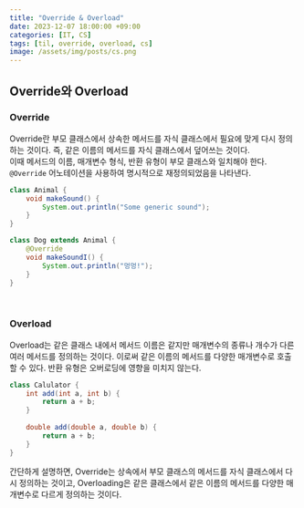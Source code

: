 ```yaml
---
title: "Override & Overload"
date: 2023-12-07 18:00:00 +09:00
categories: [IT, CS]
tags: [til, override, overload, cs]
image: /assets/img/posts/cs.png
---
```


## Override와 Overload

### Override

Override란 부모 클래스에서 상속한 메서드를 자식 클래스에서 필요에 맞게 다시 정의하는 것이다. 즉, 같은 이름의 메서드를 자식 클래스에서 덮어쓰는 것이다.    
이때 메서드의 이름, 매개변수 형식, 반환 유형이 부모 클래스와 일치해야 한다.    
`@Override` 어노테이션을 사용하여 명시적으로 재정의되었음을 나타낸다.

```java
class Animal {
	void makeSound() {
		System.out.println("Some generic sound");
	}
}

class Dog extends Animal {
	@Override
	void makeSoundI() {
		System.out.println("멍멍!");
	}
}
```

<br/>

### Overload

Overload는 같은 클래스 내에서 메서드 이름은 같지만 매개변수의 종류나 개수가 다른 여러 메서드를 정의하는 것이다. 이로써 같은 이름의 메서드를 다양한 매개변수로 호출할 수 있다.    반환 유형은 오버로딩에 영향을 미치지 않는다.

```java
class Calulator {
	int add(int a, int b) {
		return a + b;
	}
	
	double add(double a, double b) {
		return a + b;
	}
}
```
 
간단하게 설명하면, Override는 상속에서 부모 클래스의 메서드를 자식 클래스에서 다시 정의하는 것이고, Overloading은 같은 클래스에서 같은 이름의 메서드를 다양한 매개변수로 다르게 정의하는 것이다.

